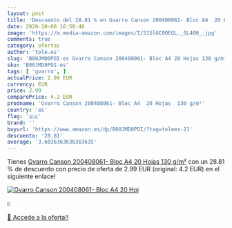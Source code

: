 ```yaml
---
layout: post
title: 'Descuento del 28.81 % en Gvarro Canson 200408061- Bloc A4  20 Hoj'
date: 2020-10-06 16:58:40
image: 'https://m.media-amazon.com/images/I/515lGC0OEGL._SL400_.jpg'
comments: true
category: ofertas
author: 'tole.es'
slug: 'B00JMD0PDI-es Gvarro Canson 200408061- Bloc A4 20 Hojas 130 g/m²'
sku: 'B00JMD0PDI-es'
tags: [ 'gvarro', ]
actualPrice: 2.99 EUR
currency: EUR
price: 2.99
comparePrice: 4.2 EUR
prodname: 'Gvarro Canson 200408061- Bloc A4  20 Hojas  130 g/m²'
country: 'es'
flag: '🇪🇸'
brand: ''
buyurl: 'https://www.amazon.es/dp/B00JMD0PDI/?tag=tolees-21'
descuento: '28.81'
average: '3.6036363636363635'
---
```


Tienes [Gvarro Canson 200408061- Bloc A4  20 Hojas  130 g/m²](https://www.amazon.es/dp/B00JMD0PDI/?tag=tolees-21) con un 28.81 % de descuento con precio de oferta de 2.99 EUR (original: 4.2 EUR) en el siguiente enlace!

[![Gvarro Canson 200408061- Bloc A4  20 Hoj](https://m.media-amazon.com/images/I/515lGC0OEGL._SL400_.jpg)](https://www.amazon.es/dp/B00JMD0PDI/?tag=tolees-21)

ℹ️:


[🛒 Accede a la oferta!!](https://www.amazon.es/dp/B00JMD0PDI/?tag=tolees-21)
